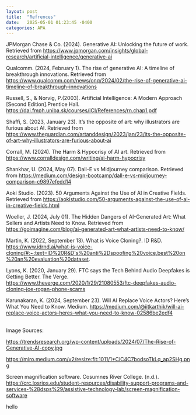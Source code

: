 ```yaml
---
layout: post
title:  "Refrences"
date:   2025-05-01 01:23:45 -0400
categories: APA
---
```


JPMorgan Chase & Co. (2024). Generative AI: Unlocking the future of work. Retrieved from https://www.jpmorgan.com/insights/global-research/artificial-intelligence/generative-ai

Qualcomm. (2024, February 1). The rise of generative AI: A timeline of breakthrough innovations. Retrieved from https://www.qualcomm.com/news/onq/2024/02/the-rise-of-generative-ai-timeline-of-breakthrough-innovations

Russell, S., & Norvig, P.(2003). Artificial Intelligence: A Modern Approach [Second Edition].Prentice Hall. https://dai.fmph.uniba.sk/courses/ICI/References/rn.chap1.pdf

Shaffi, S. (2023, January 23). It’s the opposite of art: why illustrators are furious about AI. Retrieved from https://www.theguardian.com/artanddesign/2023/jan/23/its-the-opposite-of-art-why-illustrators-are-furious-about-ai

Corrall, M. (2024). The Harm & Hypocrisy of AI art. Retrieved from https://www.corralldesign.com/writing/ai-harm-hypocrisy

Shankhar, U. (2024, May 07). Dall-E vs Midjourney comparison. Retrieved from https://medium.com/design-bootcamp/dall-e-vs-midjourney-comparison-c9897efedd14

Aoki Studio. (2023). 50 Arguments Against the Use of AI in Creative Fields. Retrieved from https://aokistudio.com/50-arguments-against-the-use-of-ai-in-creative-fields.html

Woeller, J. (2024, July 01). The Hidden Dangers of AI-Generated Art: What Sellers and Artists Need to Know. Retrieved from https://goimagine.com/blog/ai-generated-art-what-artists-need-to-know/

Martin, K. (2022, September 13). What is Voice Cloning?. ID R&D. https://www.idrnd.ai/what-is-voice-cloning/#:~:text=ID%20R&D's%20anti%2Dspoofing%20voice,best%20on%20an%20evaluation%20dataset.

Lyons, K. (2020, January 29). FTC says the Tech Behind Audio Deepfakes is Getting Better. The Verge. https://www.theverge.com/2020/1/29/21080553/ftc-deepfakes-audio-cloning-joe-rogan-phone-scams

Karunakaran, K. (2024, September 23). Will AI Replace Voice Actors? Here’s What You Need to Know. Medium. https://medium.com/@iitkarthik/will-ai-replace-voice-actors-heres-what-you-need-to-know-02586be2edf4

<br />
Image Sources:

https://trendsresearch.org/wp-content/uploads/2024/07/The-Rise-of-Generative-AI-copy.jpg 

https://miro.medium.com/v2/resize:fit:1011/1*CiC4C7bodsoTkLq_ap2SHg.png

Screen magnification software. Cosumnes River College. (n.d.). https://crc.losrios.edu/student-resources/disability-support-programs-and-services-%28dsps%29/assistive-technology-lab/screen-magnification-software  

hello
